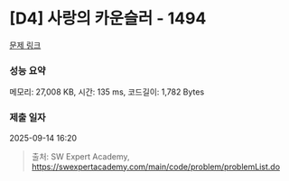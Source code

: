 # [D4] 사랑의 카운슬러 - 1494 

[문제 링크](https://swexpertacademy.com/main/code/problem/problemDetail.do?contestProbId=AV2b_WPaAEIBBASw) 

### 성능 요약

메모리: 27,008 KB, 시간: 135 ms, 코드길이: 1,782 Bytes

### 제출 일자

2025-09-14 16:20



> 출처: SW Expert Academy, https://swexpertacademy.com/main/code/problem/problemList.do
